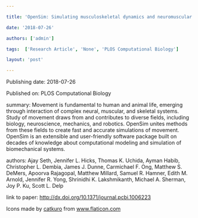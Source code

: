 ---
title: 'OpenSim: Simulating musculoskeletal dynamics and neuromuscular control to study human and animal movement'
date: '2018-07-26'
authors: ['admin']
tags:  ['Research Article', 'None', 'PLOS Computational Biology']
layout: 'post'
---
Publishing date: 2018-07-26

Published on: PLOS Computational Biology

summary: Movement is fundamental to human and animal life, emerging through interaction of complex neural, muscular, and skeletal systems. Study of movement draws from and contributes to diverse fields, including biology, neuroscience, mechanics, and robotics. OpenSim unites methods from these fields to create fast and accurate simulations of movement. OpenSim is an extensible and user-friendly software package built on decades of knowledge about computational modeling and simulation of biomechanical systems. 

authors: Ajay Seth, Jennifer L. Hicks, Thomas K. Uchida, Ayman Habib, Christopher L. Dembia, James J. Dunne, Carmichael F. Ong, Matthew S. DeMers, Apoorva Rajagopal, Matthew Millard, Samuel R. Hamner, Edith M. Arnold, Jennifer R. Yong, Shrinidhi K. Lakshmikanth, Michael A. Sherman, Joy P. Ku, Scott L. Delp

link to paper: http://dx.doi.org/10.1371/journal.pcbi.1006223

Icons made by <a href="https://www.flaticon.com/free-icon/bookshelves_3576884" title="catkuro">catkuro</a> from <a href="https://www.flaticon.com/" title="Flaticon"> www.flaticon.com</a>